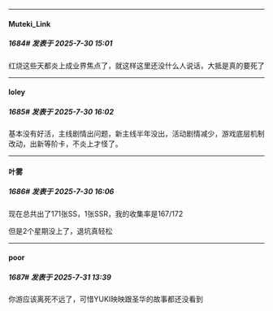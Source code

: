 ﻿
*****

####  Muteki_Link  
##### 1684#       发表于 2025-7-30 15:01

红烧这些天都炎上成业界焦点了，就这样这里还没什么人说话，大抵是真的要死了


*****

####  loley  
##### 1685#       发表于 2025-7-30 16:02

基本没有好活，主线剧情出问题，新主线半年没出，活动剧情减少，游戏底层机制改动，出新等阶卡，不炎上才怪了。


*****

####  叶雾  
##### 1686#       发表于 2025-7-30 16:06

现在总共出了171张SS，1张SSR，我的收集率是167/172

但是2个星期没上了，退坑真轻松


*****

####  poor  
##### 1687#       发表于 2025-7-31 13:39

你游应该离死不远了，可惜YUKI映映跟圣华的故事都还没看到

